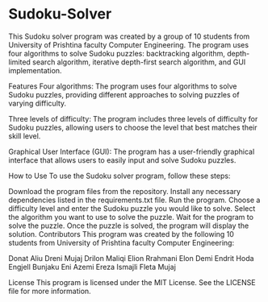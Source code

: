 # Sudoku-Solver
This Sudoku solver program was created by a group of 10 students from University of Prishtina faculty Computer Engineering. The program uses four algorithms to solve Sudoku puzzles: backtracking algorithm, depth-limited search algorithm, iterative depth-first search algorithm, and GUI implementation.

Features
Four algorithms: The program uses four algorithms to solve Sudoku puzzles, providing different approaches to solving puzzles of varying difficulty.

Three levels of difficulty: The program includes three levels of difficulty for Sudoku puzzles, allowing users to choose the level that best matches their skill level.

Graphical User Interface (GUI): The program has a user-friendly graphical interface that allows users to easily input and solve Sudoku puzzles.

How to Use
To use the Sudoku solver program, follow these steps:

Download the program files from the repository.
Install any necessary dependencies listed in the requirements.txt file.
Run the program.
Choose a difficulty level and enter the Sudoku puzzle you would like to solve.
Select the algorithm you want to use to solve the puzzle.
Wait for the program to solve the puzzle.
Once the puzzle is solved, the program will display the solution.
Contributors
This program was created by the following 10 students from University of Prishtina faculty Computer Engineering:

Donat Aliu
Dreni Mujaj
Drilon Maliqi
Elion Rrahmani
Elon Demi
Endrit Hoda
Engjell Bunjaku
Eni Azemi
Ereza Ismajli
Fleta Mujaj

License
This program is licensed under the MIT License. See the LICENSE file for more information.
